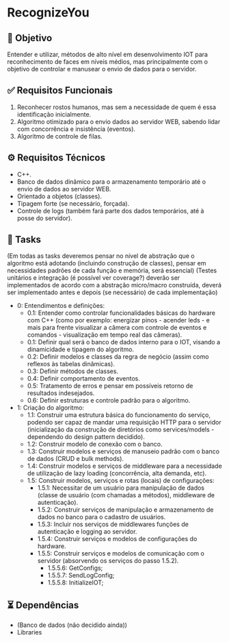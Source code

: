 # RecognizeYou

## 📌 Objetivo
Entender e utilizar, métodos de alto nível em desenvolvimento IOT para reconhecimento de faces em níveis médios, mas principalmente com o objetivo de controlar e manusear o envio de dados para o servidor.

## ✅ Requisitos Funcionais
1. Reconhecer rostos humanos, mas sem a necessidade de quem é essa identificação inicialmente.
2. Algoritmo otimizado para o envio dados ao servidor WEB, sabendo lidar com concorrência e insistência (eventos).
3. Algoritmo de controle de filas.

## ⚙️ Requisitos Técnicos
- C++.
- Banco de dados dinâmico para o armazenamento temporário até o envio de dados ao servidor WEB.
- Orientado a objetos (classes).
- Tipagem forte (se necessário, forçada).
- Controle de logs (também fará parte dos dados temporários, até à posse do servidor).

## 📌 Tasks
(Em todas as tasks deveremos pensar no nível de abstração que o algoritmo está adotando (incluindo construção de classes), pensar em necessidades padrões de cada função e memória, será essencial)
(Testes unitários e integração (é possível ver coverage?) deverão ser implementados de acordo com a abstração micro/macro construída, deverá ser implementado antes e depois (se necessário) de cada implementação)
- 0: Entendimentos e definições:
    - 0.1: Entender como controlar funcionalidades básicas do hardware com C++ (como por exemplo: energizar pinos - acender leds - e mais para frente visualizar a câmera com controle de eventos e comandos - visualização em tempo real das câmeras).
    - 0.1: Definir qual será o banco de dados interno para o IOT, visando a dinamicidade e tipagem do algoritmo. 
    - 0.2: Definir modelos e classes da regra de negócio (assim como reflexos às tabelas dinâmicas).
    - 0.3: Definir métodos de classes.
    - 0.4: Definir comportamento de eventos.
    - 0.5: Tratamento de erros e pensar em possíveis retorno de resultados indesejados.
    - 0.6: Definir estruturas e controle padrão para o algoritmo.
- 1: Criação do algoritmo:
    - 1.1: Construir uma estrutura básica do funcionamento do serviço, podendo ser capaz de mandar uma requisição HTTP para o servidor (inicialização da construção de diretórios como services/models - dependendo do design pattern decidido).
    - 1.2: Construir modelo de conexão com o banco.
    - 1.3: Construir modelos e serviços de manuseio padrão com o banco de dados (CRUD e bulk methods).
    - 1.4: Construir modelos e serviços de middleware para a necessidade de utilização de lazy loading (concorrência, alta demanda, etc).
    - 1.5: Construir modelos, serviços e rotas (locais) de configurações:
        - 1.5.1: Necessitar de um usuário para manipulação de dados (classe de usuário (com chamadas a métodos), middleware de autenticação).
        - 1.5.2: Construir serviços de manipulação e armazenamento de dados no banco para o cadastro de usuários.
        - 1.5.3: Incluir nos serviços de middlewares funções de autenticação e logging ao servidor.
        - 1.5.4: Construir serviços e modelos de configurações do hardware.
        - 1.5.5: Construir serviços e modelos de comunicação com o servidor (absorvendo os serviços do passo 1.5.2).
            - 1.5.5.6: GetConfigs;
            - 1.5.5.7: SendLogConfig;
            - 1.5.5.8: InitializeIOT;


## ⏳ Dependências
- (Banco de dados (não decidido ainda))
- Libraries
